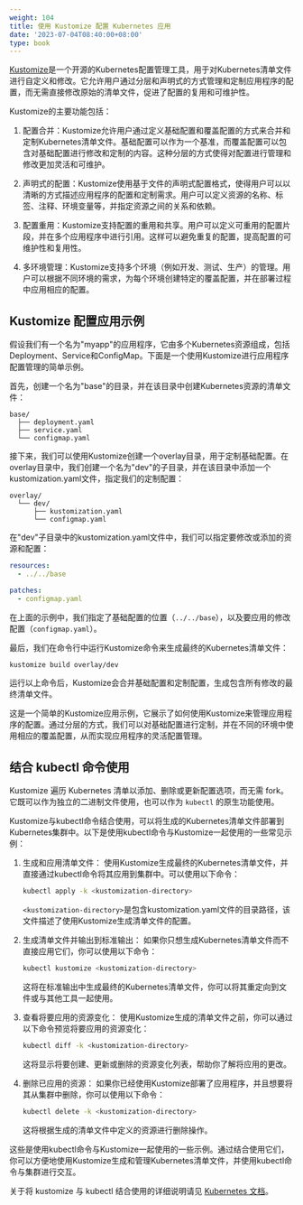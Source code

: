```yaml
---
weight: 104
title: 使用 Kustomize 配置 Kubernetes 应用
date: '2023-07-04T08:40:00+08:00'
type: book
---
```


[Kustomize](https://kustomize.io/)是一个开源的Kubernetes配置管理工具，用于对Kubernetes清单文件进行自定义和修改。它允许用户通过分层和声明式的方式管理和定制应用程序的配置，而无需直接修改原始的清单文件，促进了配置的复用和可维护性。

Kustomize的主要功能包括：

1. 配置合并：Kustomize允许用户通过定义基础配置和覆盖配置的方式来合并和定制Kubernetes清单文件。基础配置可以作为一个基准，而覆盖配置可以包含对基础配置进行修改和定制的内容。这种分层的方式使得对配置进行管理和修改更加灵活和可维护。

2. 声明式的配置：Kustomize使用基于文件的声明式配置格式，使得用户可以以清晰的方式描述应用程序的配置和定制需求。用户可以定义资源的名称、标签、注释、环境变量等，并指定资源之间的关系和依赖。

3. 配置重用：Kustomize支持配置的重用和共享。用户可以定义可重用的配置片段，并在多个应用程序中进行引用。这样可以避免重复的配置，提高配置的可维护性和复用性。

4. 多环境管理：Kustomize支持多个环境（例如开发、测试、生产）的管理。用户可以根据不同环境的需求，为每个环境创建特定的覆盖配置，并在部署过程中应用相应的配置。

## Kustomize 配置应用示例

假设我们有一个名为"myapp"的应用程序，它由多个Kubernetes资源组成，包括Deployment、Service和ConfigMap。下面是一个使用Kustomize进行应用程序配置管理的简单示例。

首先，创建一个名为"base"的目录，并在该目录中创建Kubernetes资源的清单文件：

```
base/
  ├── deployment.yaml
  ├── service.yaml
  └── configmap.yaml
```

接下来，我们可以使用Kustomize创建一个overlay目录，用于定制基础配置。在overlay目录中，我们创建一个名为"dev"的子目录，并在该目录中添加一个kustomization.yaml文件，指定我们的定制配置：

```
overlay/
  └── dev/
      ├── kustomization.yaml
      └── configmap.yaml
```

在"dev"子目录中的kustomization.yaml文件中，我们可以指定要修改或添加的资源和配置：

```yaml
resources:
  - ../../base

patches:
  - configmap.yaml
```

在上面的示例中，我们指定了基础配置的位置（`../../base`），以及要应用的修改配置（`configmap.yaml`）。

最后，我们在命令行中运行Kustomize命令来生成最终的Kubernetes清单文件：

```bash
kustomize build overlay/dev
```

运行以上命令后，Kustomize会合并基础配置和定制配置，生成包含所有修改的最终清单文件。

这是一个简单的Kustomize应用示例，它展示了如何使用Kustomize来管理应用程序的配置。通过分层的方式，我们可以对基础配置进行定制，并在不同的环境中使用相应的覆盖配置，从而实现应用程序的灵活配置管理。

## 结合 kubectl 命令使用

Kustomize 遍历 Kubernetes 清单以添加、删除或更新配置选项，而无需 fork。它既可以作为独立的二进制文件使用，也可以作为 `kubectl` 的原生功能使用。

Kustomize与kubectl命令结合使用，可以将生成的Kubernetes清单文件部署到Kubernetes集群中。以下是使用kubectl命令与Kustomize一起使用的一些常见示例：

1. 生成和应用清单文件：
   使用Kustomize生成最终的Kubernetes清单文件，并直接通过kubectl命令将其应用到集群中。可以使用以下命令：

   ```bash
   kubectl apply -k <kustomization-directory>
   ```

   `<kustomization-directory>`是包含kustomization.yaml文件的目录路径，该文件描述了使用Kustomize生成清单文件的配置。

2. 生成清单文件并输出到标准输出：
   如果你只想生成Kubernetes清单文件而不直接应用它们，你可以使用以下命令：

   ```bash
   kubectl kustomize <kustomization-directory>
   ```

   这将在标准输出中生成最终的Kubernetes清单文件，你可以将其重定向到文件或与其他工具一起使用。

3. 查看将要应用的资源变化：
   使用Kustomize生成的清单文件之前，你可以通过以下命令预览将要应用的资源变化：

   ```bash
   kubectl diff -k <kustomization-directory>
   ```

   这将显示将要创建、更新或删除的资源变化列表，帮助你了解将应用的更改。

4. 删除已应用的资源：
   如果你已经使用Kustomize部署了应用程序，并且想要将其从集群中删除，你可以使用以下命令：

   ```bash
   kubectl delete -k <kustomization-directory>
   ```

   这将根据生成的清单文件中定义的资源进行删除操作。

这些是使用kubectl命令与Kustomize一起使用的一些示例。通过结合使用它们，你可以方便地使用Kustomize生成和管理Kubernetes清单文件，并使用kubectl命令与集群进行交互。

关于将 kustomize 与 kubectl 结合使用的详细说明请见 [Kubernetes 文档](https://kubernetes.io/zh-cn/docs/tasks/manage-kubernetes-objects/kustomization/)。
